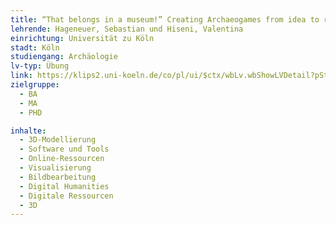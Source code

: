 ```yaml
---
title: “That belongs in a museum!” Creating Archaeogames from idea to release
lehrende: Hageneuer, Sebastian und Hiseni, Valentina
einrichtung: Universität zu Köln
stadt: Köln
studiengang: Archäologie
lv-typ: Übung
link: https://klips2.uni-koeln.de/co/pl/ui/$ctx/wbLv.wbShowLVDetail?pStpSpNr=425554
zielgruppe:
  - BA
  - MA
  - PHD

inhalte:
  - 3D-Modellierung
  - Software und Tools
  - Online-Ressourcen
  - Visualisierung
  - Bildbearbeitung
  - Digital Humanities
  - Digitale Ressourcen
  - 3D
---
```

